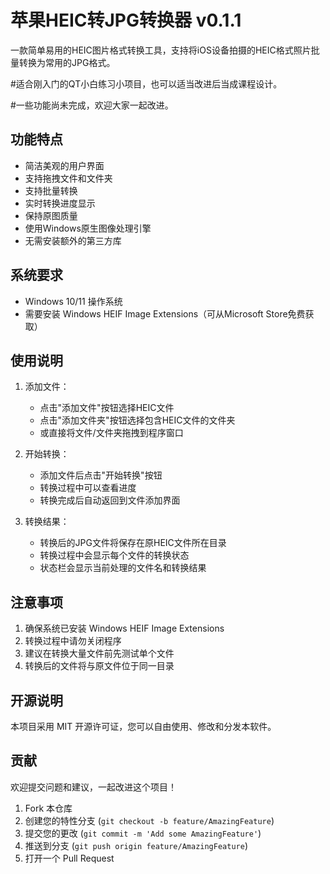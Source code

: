 # 苹果HEIC转JPG转换器 v0.1.1

一款简单易用的HEIC图片格式转换工具，支持将iOS设备拍摄的HEIC格式照片批量转换为常用的JPG格式。

#适合刚入门的QT小白练习小项目，也可以适当改进后当成课程设计。

#一些功能尚未完成，欢迎大家一起改进。

## 功能特点

- 简洁美观的用户界面
- 支持拖拽文件和文件夹
- 支持批量转换
- 实时转换进度显示
- 保持原图质量
- 使用Windows原生图像处理引擎
- 无需安装额外的第三方库

## 系统要求

- Windows 10/11 操作系统
- 需要安装 Windows HEIF Image Extensions（可从Microsoft Store免费获取）

## 使用说明

1. 添加文件：
   - 点击"添加文件"按钮选择HEIC文件
   - 点击"添加文件夹"按钮选择包含HEIC文件的文件夹
   - 或直接将文件/文件夹拖拽到程序窗口

2. 开始转换：
   - 添加文件后点击"开始转换"按钮
   - 转换过程中可以查看进度
   - 转换完成后自动返回到文件添加界面

3. 转换结果：
   - 转换后的JPG文件将保存在原HEIC文件所在目录
   - 转换过程中会显示每个文件的转换状态
   - 状态栏会显示当前处理的文件名和转换结果


## 注意事项

1. 确保系统已安装 Windows HEIF Image Extensions
2. 转换过程中请勿关闭程序
3. 建议在转换大量文件前先测试单个文件
4. 转换后的文件将与原文件位于同一目录

## 开源说明

本项目采用 MIT 开源许可证，您可以自由使用、修改和分发本软件。


## 贡献

欢迎提交问题和建议，一起改进这个项目！

1. Fork 本仓库
2. 创建您的特性分支 (`git checkout -b feature/AmazingFeature`)
3. 提交您的更改 (`git commit -m 'Add some AmazingFeature'`)
4. 推送到分支 (`git push origin feature/AmazingFeature`)
5. 打开一个 Pull Request


